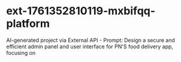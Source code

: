 # ext-1761352810119-mxbifqq-platform
AI-generated project via External API - Prompt: Design a secure and efficient admin panel and user interface for PN'S food delivery app, focusing on
